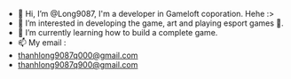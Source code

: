 - 👋 Hi, I’m @Long9087, I'm a developer in Gameloft coporation. Hehe :>
- 👀 I’m interested in developing the game, art and playing esport games 🥉.
- 🌱 I’m currently learning how to build a complete game.
- 📫 My email :
- thanhlong9087q000@gmail.com
- thanhlong9087q900@gmail.com

<!---
Long9087/Long9087 is a ✨ special ✨ repository because its `README.md` (this file) appears on your GitHub profile.
You can click the Preview link to take a look at your changes.
--->
